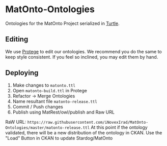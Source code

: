 MatOnto-Ontologies
==================

Ontologies for the MatOnto Project serialized in [Turtle](http://www.w3.org/TeamSubmission/turtle/).


Editing
-------

We use [Protege](http://protege.stanford.edu/) to edit our ontologies.  We recommend you do the same to keep style consistent.  If you feel so inclined, you may edit them by hand.


Deploying
---------
1. Make changes to `matonto.ttl`
3. Open `matonto-build.ttl` in Protege
4. Refactor -> Merge Ontologies
5. Name resultant file `matonto-release.ttl`
6. Commit / Push changes
7. Publish using MatRest/owl/publish and Raw URL 

RaW URL: `https://raw.githubusercontent.com/iNovexIrad/MatOnto-Ontologies/master/matonto-release.ttl`
At this point if the ontology validated, there will be a new distribution of the ontology in CKAN.  Use the "Load" Button in CKAN to update Stardog/MatOnto
